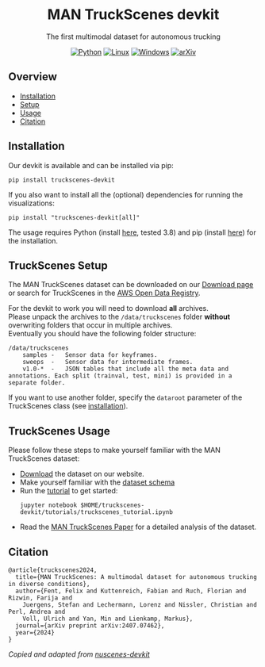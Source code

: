 <div align="center">

<h1>MAN TruckScenes devkit</h1>

The first multimodal dataset for autonomous trucking

[![Python](https://img.shields.io/badge/python-3-blue.svg)](https://www.python.org/downloads/)
[![Linux](https://img.shields.io/badge/os-linux-blue.svg)](https://www.linux.org/)
[![Windows](https://img.shields.io/badge/os-windows-blue.svg)](https://www.microsoft.com/windows/)
[![arXiv](https://img.shields.io/badge/arXiv-Paper-blue.svg)](https://arxiv.org/abs/2407.07462)

</div>

## Overview
- [Installation](#installation)
- [Setup](#truckscenes-setup)
- [Usage](#truckscenes-usage)
- [Citation](#citation)

## Installation
Our devkit is available and can be installed via pip:
```
pip install truckscenes-devkit
```

If you also want to install all the (optional) dependencies for running the visualizations:
```
pip install "truckscenes-devkit[all]"
```

The usage requires Python (install [here](https://www.python.org/downloads/), tested 3.8) and pip (install [here](https://pip.pypa.io/en/stable/installation/)) for the installation.

## TruckScenes Setup
The MAN TruckScenes dataset can be downloaded on our [Download page](https://www.man.eu/truckscenes/) or search for TruckScenes in the [AWS Open Data Registry](https://registry.opendata.aws/).  

For the devkit to work you will need to download **all** archives.  
Please unpack the archives to the `/data/truckscenes` folder **without** overwriting folders that occur in multiple archives.  
Eventually you should have the following folder structure:
```
/data/truckscenes
    samples	-	Sensor data for keyframes.
    sweeps	-	Sensor data for intermediate frames.
    v1.0-*	-	JSON tables that include all the meta data and annotations. Each split (trainval, test, mini) is provided in a separate folder.
```
If you want to use another folder, specify the `dataroot` parameter of the TruckScenes class (see [installation](./docs/installation.md)).

## TruckScenes Usage
Please follow these steps to make yourself familiar with the MAN TruckScenes dataset:
- [Download](https://www.man.eu/truckscenes/) the dataset on our website.
- Make yourself familiar with the [dataset schema](./docs/schema_truckscenes.md)
- Run the [tutorial](./tutorials/truckscenes_tutorial.ipynb) to get started:
  ```
  jupyter notebook $HOME/truckscenes-devkit/tutorials/truckscenes_tutorial.ipynb
  ```
- Read the [MAN TruckScenes Paper](https://arxiv.org/abs/2407.07462) for a detailed analysis of the dataset.

## Citation
```
@article{truckscenes2024,
  title={MAN TruckScenes: A multimodal dataset for autonomous trucking in diverse conditions},
  author={Fent, Felix and Kuttenreich, Fabian and Ruch, Florian and Rizwin, Farija and
    Juergens, Stefan and Lechermann, Lorenz and Nissler, Christian and Perl, Andrea and
    Voll, Ulrich and Yan, Min and Lienkamp, Markus},
  journal={arXiv preprint arXiv:2407.07462},
  year={2024}
}
```

_Copied and adapted from [nuscenes-devkit](https://github.com/nutonomy/nuscenes-devkit)_
